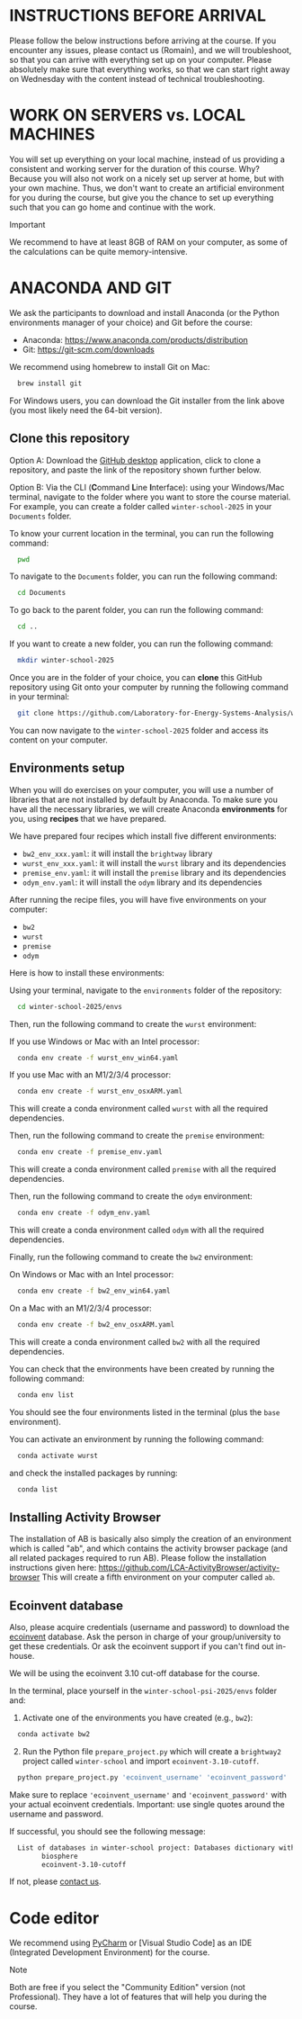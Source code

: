 # INSTRUCTIONS BEFORE ARRIVAL

Please follow the below instructions before arriving at the course.
If you encounter any issues, please contact us (Romain), and we will troubleshoot, so that you can arrive with everything set 
up on your computer. Please absolutely make sure that everything works, so that we can start right away on Wednesday 
with the content instead of technical troubleshooting.


# WORK ON SERVERS vs. LOCAL MACHINES

You will set up everything on your local machine, instead of us providing a consistent and working server for 
the duration of this course. Why? Because you will also not work on a nicely set up server at home, but with 
your own machine. Thus, we don't want to create an artificial environment for you during the course, 
but give you the chance to set up everything such that you can go home and continue with the work.

> [!IMPORTANT]
> We recommend to have at least 8GB of RAM on your computer, as some of the calculations can 
> be quite memory-intensive.

# ANACONDA AND GIT

We ask the participants to download and install Anaconda (or the 
Python environments manager of your choice) and Git 
before the course:

- Anaconda: https://www.anaconda.com/products/distribution
- Git: https://git-scm.com/downloads

We recommend using homebrew to install Git on Mac:

```bash
  brew install git
```

For Windows users, you can download the Git installer from the link above (you most likely
need the 64-bit version).

## Clone this repository

Option A: Download the [GitHub desktop](https://desktop.github.com/download/) application, 
click to clone a repository, and paste the link of the repository shown further below.

Option B: Via the CLI (**C**ommand **L**ine **I**nterface): using your Windows/Mac terminal, 
navigate to the folder where you want to store the course material. For example, you can 
create a folder called `winter-school-2025` in your `Documents` folder. 

To know your current location in the terminal, you can run the following command:

```bash
  pwd
```

To navigate to the `Documents` folder, you can run the following command:

```bash
  cd Documents
```

To go back to the parent folder, you can run the following command:

```bash
  cd ..
```

If you want to create a new folder, you can run the following command:

```bash
  mkdir winter-school-2025
```

Once you are in the folder of your choice, you can **clone** this GitHub repository 
using Git onto your computer by running the following command in your terminal:

```bash
  git clone https://github.com/Laboratory-for-Energy-Systems-Analysis/winter-school-psi-2025.git
```

You can now navigate to the `winter-school-2025` folder and access its content on your computer.

## Environments setup

When you will do exercises on your computer, you will use a number of libraries
that are not installed by default by Anaconda. To make sure you have all the
necessary libraries, we will create Anaconda **environments** for you, using
**recipes** that we have prepared.

We have prepared four recipes which install five different environments:
- `bw2_env_xxx.yaml`: it will install the `brightway` library
- `wurst_env_xxx.yaml`: it will install the `wurst` library and its dependencies
- `premise_env.yaml`: it will install the `premise` library and its dependencies
- `odym_env.yaml`: it will install the `odym` library and its dependencies

After running the recipe files, you will have five environments on your computer:
- `bw2`
- `wurst`
- `premise`
- `odym`

Here is how to install these environments:

Using your terminal, navigate to the `environments` folder of the repository:

```bash
  cd winter-school-2025/envs
```

Then, run the following command to create the `wurst` environment:

If you use Windows or Mac with an Intel processor:

```bash
  conda env create -f wurst_env_win64.yaml
```

If you use Mac with an M1/2/3/4 processor:

```bash
  conda env create -f wurst_env_osxARM.yaml
```

This will create a conda environment called `wurst` with all the required dependencies.

Then, run the following command to create the `premise` environment:

```bash
  conda env create -f premise_env.yaml
```

This will create a conda environment called `premise` with all the required dependencies.

Then, run the following command to create the `odym` environment:

```bash
  conda env create -f odym_env.yaml
```

This will create a conda environment called `odym` with all the required dependencies.

Finally, run the following command to create the `bw2` environment:

On Windows or Mac with an Intel processor:


```bash
  conda env create -f bw2_env_win64.yaml
```

On a Mac with an M1/2/3/4 processor:

```bash
  conda env create -f bw2_env_osxARM.yaml
```

This will create a conda environment called `bw2` with all the required dependencies.

You can check that the environments have been created by running the following command:

```bash
  conda env list
```

You should see the four environments listed in the terminal (plus the `base` environment).

You can activate an environment by running the following command:

```bash
  conda activate wurst
```

and check the installed packages by running:

```bash
  conda list
```

## Installing Activity Browser

The installation of AB is basically also simply the creation of an environment which is called "ab", and which contains the activity browser package (and all related packages required to run AB). 
Please follow the installation instructions given here: https://github.com/LCA-ActivityBrowser/activity-browser
This will create a fifth environment on your computer called `ab`.

## Ecoinvent database

Also, please acquire credentials (username and password) to 
download the [ecoinvent](https://ecoinvent.org) database. Ask the person in charge of your group/university to get these credentials. 
Or ask the ecoinvent support if you can't find out in-house.

We will be using the ecoinvent 3.10 cut-off database for the course.

In the terminal, place yourself in the `winter-school-psi-2025/envs` folder and:

1. Activate one of the environments you have created (e.g., `bw2`):

```bash
  conda activate bw2
```

2. Run the Python file `prepare_project.py` which will create a ``brightway2`` project called `winter-school` and import `ecoinvent-3.10-cutoff`.

```bash
  python prepare_project.py 'ecoinvent_username' 'ecoinvent_password'
```

Make sure to replace `'ecoinvent_username'` and `'ecoinvent_password'` with your actual ecoinvent credentials.
Important: use single quotes around the username and password.

If successful, you should see the following message:

```bash
  List of databases in winter-school project: Databases dictionary with 2 object(s):
        biosphere
        ecoinvent-3.10-cutoff
```

If not, please [contact us](mailto:romain.sacchi@psi.ch).

# Code editor

We recommend using [PyCharm](https://www.jetbrains.com/de-de/pycharm/download/) or [Visual Studio Code] as an IDE 
(Integrated Development Environment) for the course.

> [!NOTE]
> Both are free if you select the "Community Edition" version (not Professional). They have a lot of features that will 
> help you during the course.
